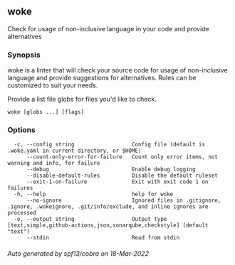 <!-- markdownlint-disable -->
<!-- This page is autogenerated by cmd/docs/main.go. DO NOT EDIT! -->

## woke

Check for usage of non-inclusive language in your code and provide alternatives

### Synopsis


woke is a linter that will check your source code for usage of non-inclusive
language and provide suggestions for alternatives. Rules can be customized
to suit your needs.

Provide a list file globs for files you'd like to check.

```
woke [globs ...] [flags]
```

### Options

```
  -c, --config string                  Config file (default is .woke.yaml in current directory, or $HOME)
      --count-only-error-for-failure   Count only error items, not warning and info, for failure
      --debug                          Enable debug logging
      --disable-default-rules          Disable the default ruleset
      --exit-1-on-failure              Exit with exit code 1 on failures
  -h, --help                           help for woke
      --no-ignore                      Ignored files in .gitignore, .ignore, .wokeignore, .git/info/exclude, and inline ignores are processed
  -o, --output string                  Output type [text,simple,github-actions,json,sonarqube,checkstyle] (default "text")
      --stdin                          Read from stdin
```

###### Auto generated by spf13/cobra on 18-Mar-2022

